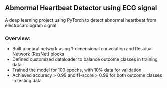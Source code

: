 ## Abmormal Heartbeat Detector using ECG signal
A deep learning project using PyTorch to detect abnormal heartbeat from electrocardiogram signal

### Overview:
- Built a neural network using 1-dimensional convolution and Residual Network (ResNet) blocks
- Defined customized dataloader to balance outcome classes in training data
- Trained the model for 100 epochs, with 10% data for validation
- Achieved accuracy > 0.99 and f1-score > 0.99 for both outcome classes in testing data
